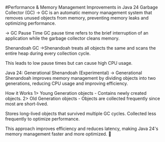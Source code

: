  #Performance & Memory Management Improvements in Java 24 
 Garbage Collector (GC)
 -> GC is an automatic memory management system that removes unused objects from memory, preventing memory leaks and optimizing performance.

 -> GC Pause Time GC pause time refers to the brief interruption of an application while the garbage collector cleans memory.

Shenandoah GC
->Shenandoah treats all objects the same and scans the entire heap during every collection cycle.

This leads to low pause times but can cause high CPU usage.

Java 24: Generational Shenandoah (Experimental) 
-> Generational Shenandoah improves memory management by dividing objects into two generations, reducing CPU usage and improving efficiency.

How it Works
1> Young Generation objects - Contains newly created objects.
2> Old Generation objects - Objects are collected frequently since most are short-lived.

Stores long-lived objects that survived multiple GC cycles. Collected less frequently to optimize performance. 

This approach improves efficiency and reduces latency, making Java 24's memory management faster and more optimized. 🚀
